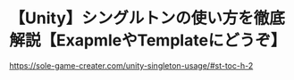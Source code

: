 # 【Unity】シングルトンの使い方を徹底解説【ExapmleやTemplateにどうぞ】
https://sole-game-creater.com/unity-singleton-usage/#st-toc-h-2
